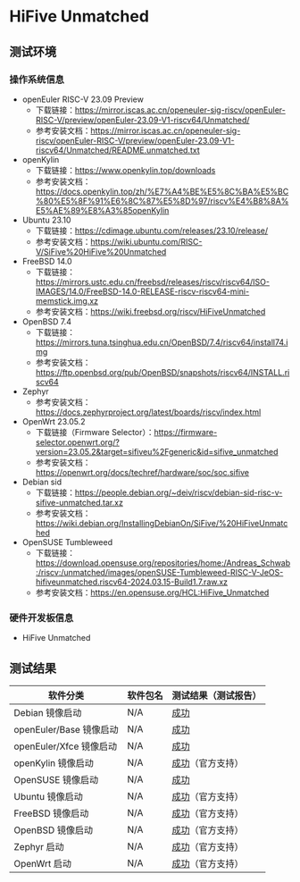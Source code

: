 # HiFive Unmatched

## 测试环境

### 操作系统信息

- openEuler RISC-V 23.09 Preview
    - 下载链接：https://mirror.iscas.ac.cn/openeuler-sig-riscv/openEuler-RISC-V/preview/openEuler-23.09-V1-riscv64/Unmatched/
    - 参考安装文档：https://mirror.iscas.ac.cn/openeuler-sig-riscv/openEuler-RISC-V/preview/openEuler-23.09-V1-riscv64/Unmatched/README.unmatched.txt
- openKylin
    - 下载链接：https://www.openkylin.top/downloads
    - 参考安装文档：https://docs.openkylin.top/zh/%E7%A4%BE%E5%8C%BA%E5%BC%80%E5%8F%91%E6%8C%87%E5%8D%97/riscv%E4%B8%8A%E5%AE%89%E8%A3%85openKylin
- Ubuntu 23.10
    - 下载链接：https://cdimage.ubuntu.com/releases/23.10/release/
    - 参考安装文档：https://wiki.ubuntu.com/RISC-V/SiFive%20HiFive%20Unmatched
- FreeBSD 14.0
    - 下载链接：https://mirrors.ustc.edu.cn/freebsd/releases/riscv/riscv64/ISO-IMAGES/14.0/FreeBSD-14.0-RELEASE-riscv-riscv64-mini-memstick.img.xz
    - 参考安装文档：https://wiki.freebsd.org/riscv/HiFiveUnmatched
- OpenBSD 7.4
    - 下载链接：https://mirrors.tuna.tsinghua.edu.cn/OpenBSD/7.4/riscv64/install74.img
    - 参考安装文档：https://ftp.openbsd.org/pub/OpenBSD/snapshots/riscv64/INSTALL.riscv64
- Zephyr
    - 参考安装文档：https://docs.zephyrproject.org/latest/boards/riscv/index.html
- OpenWrt 23.05.2
    - 下载链接（Firmware Selector）：https://firmware-selector.openwrt.org/?version=23.05.2&target=sifiveu%2Fgeneric&id=sifive_unmatched
    - 参考安装文档：https://openwrt.org/docs/techref/hardware/soc/soc.sifive
- Debian sid
    - 下载链接：https://people.debian.org/~deiv/riscv/debian-sid-risc-v-sifive-unmatched.tar.xz
    - 参考安装文档：https://wiki.debian.org/InstallingDebianOn/SiFive/%20HiFiveUnmatched
- OpenSUSE Tumbleweed
    - 下载链接：https://download.opensuse.org/repositories/home:/Andreas_Schwab:/riscv:/unmatched/images/openSUSE-Tumbleweed-RISC-V-JeOS-hifiveunmatched.riscv64-2024.03.15-Build1.7.raw.xz
    - 参考安装文档：https://en.opensuse.org/HCL:HiFive_Unmatched

### 硬件开发板信息

- HiFive Unmatched

## 测试结果

| 软件分类                | 软件包名 | 测试结果（测试报告）        |
|-----------------------|----------|-------------------------|
| Debian 镜像启动         | N/A      | [成功][Debian]            |
| openEuler/Base 镜像启动 | N/A      | [成功][oERV]              |
| openEuler/Xfce 镜像启动 | N/A      | [成功][oERV]              |
| openKylin 镜像启动      | N/A      | [成功][oK]（官方支持）      |
| OpenSUSE 镜像启动       | N/A      | [成功][SUSE]              |
| Ubuntu 镜像启动         | N/A      | [成功][Ubuntu]（官方支持）  |
| FreeBSD 镜像启动        | N/A      | [成功][FreeBSD]（官方支持） |
| OpenBSD 镜像启动        | N/A      | [成功][OpenBSD]（官方支持） |
| Zephyr 启动             | N/A      | [成功][Zephyr]（官方支持）  |
| OpenWrt 启动            | N/A      | [成功][OpenWrt]（官方支持） |

[Debian]: ./Debian/README.md
[oERV]: ./openEuler/README.md
[oK]: ./openKylin/README.md
[SUSE]: ./OpenSUSE/README.md
[Ubuntu]: ./Ubuntu/README.md
[FreeBSD]: ./FreeBSD/README.md
[OpenBSD]: ./OpenBSD/README.md
[Zephyr]: ./Zephyr/README.md
[OpenWrt]: ./OpenWrt/README.md